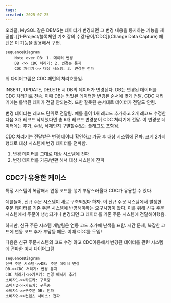 ```yaml
---
tags: 
created: 2025-07-25
---
```

오라클, MySQL 같은 DBMS는 데이터가  변경되면 그 변경 내용을 통지하는 기능을 제공함. [[1-Project/블록체인 기초 강의 수강/용어/CDC]](Change Data Capture) 패턴은 이 기능을 활용해서 구현.
```mermaid
sequenceDiagram
	Note over DB: 1. 데이터 변경
	DB ->> CDC 처리기: 2. 변경분 통지
	CDC 처리기->> 대상 시스템: 3. 변경분 전파
```

위 다이어그램은 CDC 패턴의 처리흐름임.

INSERT, UPDATE, DELETE 시 DB의 데이터가 변경된다. DB는 변경된 데이터를 CDC 처리기로 전송. 이때 DB는 커밋된 데이터만 변경된 순서에 맞게 전달. CDC 처리기에는 롤백된 데이가 전달 안되는것. 또한 잘못된 순서대로 데이터가 전달도 안됨.

변경 데이터는 레코드 단위로 전달됨. 예를 들어 1개 레코드 추가하고 2개 레코드 수정한 다음 3개 레코드 삭제했다면 총 6개 레코드 변경분이 CDC 처리기에 전달. 이 변경분 데이터에는 추가, 수정, 삭제인지 구별할수있는 플래그도 포함됨.

CDC 처리기는 전달받은 변경 데이터 확인하고 가공 후 대상 시스템에 전파. 크게 2가지 형태로 대상 시스템에 변경 데이터를 전파함.
1. 변경 데이터를 그대로 대상 시스템에 전파
2. 변경 데이터를 가공/변환 해서 대상 시스템에 전파

## CDC가 유용한 케이스

특정 시스템이 복잡해서 연동 코드를 넣기 부담스러울때 CDC가 유용할 수 있다.

예를들어, 신규 주문 시스템이 새로 구축되었다 하자. 이 신규 주문 시스템에서 발생한 주문 데이터를 기존 주문 시스템에 반영해야하는 요구사항이 왔다. 이를 위해 신규 주문 시스템에서 주문이 생성되거나 변경되면 그 데이터를 기존 주문 시스템에 전달해야했음.

하지만, 신규 주문 시스템 개발팀은 연동 코드 추가에 난색을 표함. 시간 문제, 복잡한 코드에 연동 코드 추가 부담등 때문. 이때 CDC를 도입!

다음은 신규 주문시스템의 코드 수정 않고 CDC이용해서 변경된 데이터를 관련 시스템에 전파한 예시 다이어그램
```mermaid
sequenceDiagram
신규 주문 시스템->>DB: 주문 데이터 변경
DB->>CDC 처리기: 변경 통지
CDC 처리기->>카프카: 변경 메시지 추가
소비자1->>카프카: 구독중
소비자2->>카프카: 구독중
소비자1->>구주문 DB: 전파
소비자2->>컨텐츠 서비스: 전파
```
